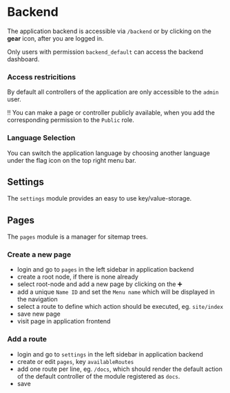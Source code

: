 Backend
=======

The application backend is accessible via `/backend` or by clicking on the **gear** icon, after you are logged in.

Only users with permission `backend_default` can access the backend dashboard.

### Access restricitions

By default all controllers of the application are only accessible to the `admin` user.

:bangbang: You can make a page or controller publicly available, when you add the corresponding permission to the `Public` role.

### Language Selection

You can switch the application language by choosing another language under the flag icon on the top right menu bar.


Settings
--------

The `settings` module provides an easy to use key/value-storage.


Pages
-----

The `pages` module is a manager for sitemap trees.

### Create a new page

- login and go to `pages` in the left sidebar in application backend
- create a root node, if there is none already
- select root-node and add a new page by clicking on the :heavy_plus_sign:
 - add a unique `Name ID` and set the `Menu name` which will be displayed in the navigation
 - select a route to define which action should be executed, eg. `site/index`
 - save new page
- visit page in application frontend

### Add a route

- login and go to `settings` in the left sidebar in application backend
- create or edit `pages`, key `availableRoutes`
- add one route per line, eg. `/docs`, which should render the default action of the default controller of the module
  registered as `docs`.
- save

